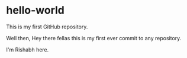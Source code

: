 # hello-world
This is my first GitHub repository.

Well then, Hey there fellas this is my first ever commit to any repository.

I'm Rishabh here.
